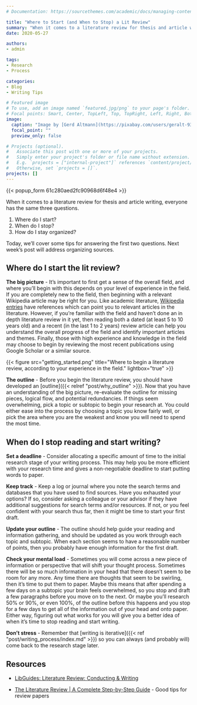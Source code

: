 ```yaml
---
# Documentation: https://sourcethemes.com/academic/docs/managing-content/

title: "Where to Start (and When to Stop) a Lit Review"
summary: "When it comes to a literature review for thesis and article writing, everyone has the same questions: Where do I start and when do I stop? Today, we’ll cover some tips to help answer these questions."
date: 2020-05-27

authors: 
- admin

tags: 
- Research
- Process

categories: 
- Blog
- Writing Tips

# Featured image
# To use, add an image named `featured.jpg/png` to your page's folder.
# Focal points: Smart, Center, TopLeft, Top, TopRight, Left, Right, BottomLeft, Bottom, BottomRight.
image:
  caption: "Image by [Gerd Altmann](https://pixabay.com/users/geralt-9301/?utm_source=link-attribution&amp;utm_medium=referral&amp;utm_campaign=image&amp;utm_content=908176) from [Pixabay](https://pixabay.com/?utm_source=link-attribution&amp;utm_medium=referral&amp;utm_campaign=image&amp;utm_content=908176)"
  focal_point: ""
  preview_only: false

# Projects (optional).
#   Associate this post with one or more of your projects.
#   Simply enter your project's folder or file name without extension.
#   E.g. `projects = ["internal-project"]` references `content/project/deep-learning/index.md`.
#   Otherwise, set `projects = []`.
projects: []
---
```

{{< popup_form 61c280aed2fc90968d6f48e4 >}}

When it comes to a literature review for thesis and article writing, everyone has the same three questions. 

1. Where do I start?
1. When do I stop?
1. How do I stay organized?

Today, we’ll cover some tips for answering the first two questions. Next week’s post will address organizing sources.

## Where do I start the lit review?

**The big picture** - It’s important to first get a sense of the overall field, and where you’ll begin with this depends on your level of experience in the field. If you are completely new to the field, then beginning with a relevant Wikipedia article may be right for you. Like academic literature, [Wikipedia entries](https://science.sciencemag.org/content/357/6351/557.2) have references which can point you to relevant articles in the literature. However, if you’re familiar with the field and haven’t done an in depth literature review in it  yet, then reading both a dated (at least 5 to 10 years old) and a recent (in the last 1 to 2 years) review article can help you understand the overall progress of the field and identify important articles and themes. Finally, those with high experience and knowledge in the field may choose to begin by reviewing the most recent publications using Google Scholar or a similar source. 

{{< figure src="getting_started.png" title="Where to begin a literature review, according to your experience in the field." lightbox="true" >}}

**The outline** - Before you begin the literature review, you should have developed an [outline]({{< relref "post/why_outline" >}}). Now that you have an understanding of the big picture, re-evaluate the outline for missing pieces, logical flow, and potential redundancies. If things seem overwhelming, pick a topic or subtopic to begin your research at. You could either ease into the process by choosing a topic you know fairly well, or pick the area where you are the weakest and know you will need to spend the most time.

## When do I stop reading and start writing?

**Set a deadline** - Consider allocating a specific amount of time to the initial research stage of your writing process. This may help you be more efficient with your research time and gives a non-negotiable deadline to start putting words to paper.

**Keep track** - Keep a log or journal where you note the search terms and databases that you have used to find sources. Have you exhausted your options? If so, consider asking a colleague or your advisor if they have additional suggestions for search terms and/or resources. If not, or you feel confident with your search thus far, then it might be time to start your first draft. 

**Update your outline** - The outline should help guide your reading and information gathering, and should be updated as you work through each topic and subtopic. When each section seems to have a reasonable number of points, then you probably have enough information for the first draft.

**Check your mental load** - Sometimes you will come across a new piece of information or perspective that will shift your thought process. Sometimes there will be so much information in your head that there doesn’t seem to be room for any more. Any time there are thoughts that seem to be swirling, then it’s time to put them to paper. Maybe this means that after spending a few days on a subtopic your brain feels overwhelmed, so you stop and draft a few paragraphs before you move on to the next. Or maybe you’ll research 50% or 90%, or even 100%, of the outline before this happens and you stop for a few days to get all of the information out of your head and onto paper. Either way, figuring out what works for you will give you a better idea of when it’s time to stop reading and start writing.

**Don’t stress** - Remember that [writing is iterative]({{< ref "post/writing_process/index.md" >}}) so you can always (and probably will) come back to the research stage later.

## Resources

* [LibGuides: Literature Review: Conducting & Writing](https://libguides.uwf.edu/c.php?g=215199&p=1420520)

* [The Literature Review | A Complete Step-by-Step Guide](https://www.scribbr.com/dissertation/literature-review/) - Good tips for review papers
